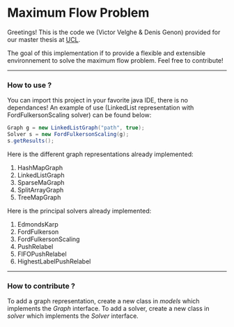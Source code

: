# Maximum Flow Problem

Greetings!
This is the code we (Victor Velghe & Denis Genon) provided for our master thesis at [UCL](https://wwww.uclouvain.be). 

The goal of this implementation if to provide a flexible and extensible environnement to solve the maximum flow problem. Feel free to contribute!

---

### How to use ?

You can import this project in your favorite java IDE, there is no dependances! An example of use (LinkedList representation with FordFulkersonScaling solver) can be found below:

```java
Graph g = new LinkedListGraph("path", true);
Solver s = new FordFulkersonScaling(g);
s.getResults();
```

Here is the different graph representations already implemented:

1. HashMapGraph
2. LinkedListGraph
3. SparseMaGraph
4. SplitArrayGraph
5. TreeMapGraph

Here is the principal solvers already implemented:

1. EdmondsKarp
2. FordFulkerson
3. FordFulkersonScaling
4. PushRelabel
5. FIFOPushRelabel
6. HighestLabelPushRelabel

---

### How to contribute ?

To add a graph representation, create a new class in *models* which implements the *Graph* interface.
To add a solver, create a new class in *solver* which implements the *Solver* interface.
